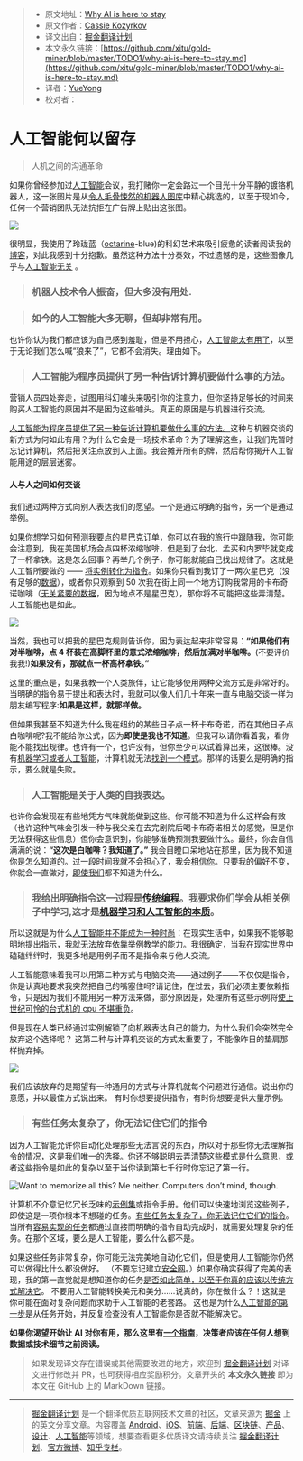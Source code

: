 > * 原文地址：[Why AI is here to stay](https://medium.com/hackernoon/why-ai-is-here-to-stay-9c75b1868b9b)
> * 原文作者：[Cassie Kozyrkov](https://medium.com/@kozyrkov)
> * 译文出自：[掘金翻译计划](https://github.com/xitu/gold-miner)
> * 本文永久链接：[https://github.com/xitu/gold-miner/blob/master/TODO1/why-ai-is-here-to-stay.md](https://github.com/xitu/gold-miner/blob/master/TODO1/why-ai-is-here-to-stay.md)
> * 译者：[YueYong](https://github.com/YueYongDev)
> * 校对者：

# 人工智能何以留存

> 人机之间的沟通革命

如果你曾经参加过[人工智能](http://bit.ly/quaesita_ai)会议，我打赌你一定会路过一个目光十分平静的镀铬机器人，这一张图片是从[令人毛骨悚然的机器人图库](https://twitter.com/hmason/status/1123750831587827713)中精心挑选的，以至于现如今，任何一个营销团队无法抗拒在广告牌上贴出这张图。

![](https://miro.medium.com/max/1400/1*YO5HhWqmVtefTl_aXi5xKw.png)

很明显，我使用了玲珑蓝（[octarine](http://bit.ly/octarineai)-blue)的科幻艺术来吸引疲惫的读者阅读我的[博客](https://medium.com/@kozyrkov)，对此我感到十分抱歉。虽然这种方法十分奏效，不过遗憾的是，这些图像几乎与[人工智能无关](http://bit.ly/quaesita_ai) 。

> ### 机器人技术令人振奋，但大多没有用处.

> ### 如今的人工智能大多无聊，但却非常有用。

也许你认为我们都应该为自己感到羞耻，但是不用担心，[人工智能](http://bit.ly/quaesita_ai)[太有用了](http://bit.ly/quaesita_island)，以至于无论我们怎么喊“狼来了”，它都不会消失。理由如下。

> ### 人工智能为程序员提供了另一种告诉计算机要做什么事的方法。

营销人员四处奔走，试图用科幻噱头来吸引你的注意力，但你坚持足够长的时间来购买人工智能的原因并不是因为这些噱头。真正的原因是与机器进行交流。

[人工智能为程序员提供了另一种告诉计算机要做什么事的方法。](http://bit.ly/quaesita_simplest)这种与机器交谈的新方式为何如此有用？为什么它会是一场技术革命？为了理解这些，让我们先暂时忘记计算机，然后把关注点放到人上面。我会摊开所有的牌，然后帮你揭开人工智能用途的层层迷雾。

#### 人与人之间如何交谈

我们通过两种方式向别人表达我们的愿望。一个是通过明确的指令，另一个是通过举例。

如果你想学习如何预测我要点的星巴克订单，你可以在我的旅行中跟随我，你可能会注意到，我在美国机场会点四杯浓缩咖啡，但是到了台北、孟买和内罗毕就变成了一杯拿铁。这是怎么回事？再举几个例子，你可能就能自己找出规律了。这就是人工智所要做的 —— [将实例转化为指令](http://bit.ly/quaesita_emperor)。如果你只看到我订了一两次星巴克（没有足够的[数据](http://bit.ly/quaesita_hist)），或者你只观察到 50 次我在街上同一个地方订购我常用的卡布奇诺咖啡（[无关紧要的数据](http://bit.ly/quaesita_biasdef)，因为地点不是星巴克），那你将不可能把这些弄清楚。人工智能也是如此。

![](https://cdn-images-1.medium.com/max/2000/0*KrYh8NjTt_xPqTM6.jpg)

当然，我也可以把我的星巴克规则告诉你，因为表达起来非常容易：**“如果他们有对半咖啡，点 4 杯装在高脚杯里的意式浓缩咖啡，然后加满对半咖啡。**(不要评价我我!)**如果没有，那就点一杯高杯拿铁。”**

这里的重点是，如果我教一个人类旅伴，让它能够使用两种交流方式是非常好的。当明确的指令易于提出和表达时，我就可以像人们几十年来一直与电脑交谈一样为朋友编写程序:**如果是这样，就那样做。**

但如果我甚至不知道为什么我在纽约的某些日子点一杯卡布奇诺，而在其他日子点白咖啡呢?我不能给你公式，因为**即使是我也不知道**。但我可以请你看着我，看你能不能找出规律。也许有一个，也许没有，但你至少可以试着算出来，这很棒。没有[机器学习或者人工智能](http://bit.ly/quaesita_emperor)，计算机就无法[找到一个模式](http://bit.ly/quaesita_emperor)。那样的话要么是明确的指示，要么就是失败。

> ### 人工智能是关于人类的自我表达。

也许你会发现在有些地凭方气味就能做到这些。你可能不知道为什么这样会有效（也许这种气味会引发一种与我父亲在去完剧院后喝卡布奇诺相关的感觉，但是你无法获得这些信息）但你会意识到，你能够准确预测我要做什么。最终，你会自信满满的说：**“这次是白咖啡？我知道了。”** 我会目瞪口呆地站在那里，因为我不知道你是怎么知道的。过一段时间我就不会担心了，我会[相信你](http://bit.ly/quaesita_donttrust)。只要我的偏好不变，你就会一直做对，[即使我们](http://bit.ly/quaesita_xai)都不知道为什么。

> ### 我给出明确指令这一过程是[传统编程](http://bit.ly/quaesita_simplest)。我要求你们学会从相关例子中学习,这才是[机器学习和人工智能的本质](http://bit.ly/quaesita_emperor)。

所以这就是为什么[人工智能并不能成为一种时尚](http://bit.ly/quaesita_fad)：在现实生活中，如果我不能够聪明地提出指示，我就无法放弃依靠举例教学的能力。我很确定，当我在现实世界中磕磕绊绊时，我更多地是用例子而不是指令来与他人交流。

人工智能意味着我可以用第二种方式与电脑交流——通过例子——不仅仅是指令，你是认真地要求我突然把自己的嘴塞住吗?请记住，在过去，我们必须主要依赖指令，只是因为我们不能用另一种方法来做，部分原因是，处理所有这些示例将[使上世纪可怜的台式机的 cpu 不堪重负](http://bit.ly/forbes_ai)。

但是现在人类已经通过实例解锁了向机器表达自己的能力，为什么我们会突然完全放弃这个选择呢？ 这第二种与计算机交谈的方式太重要了，不能像昨日的垫肩那样抛弃掉。

![](https://cdn-images-1.medium.com/max/2000/0*dkk5YgpnY2U9DYJE.jpg)

我们应该放弃的是期望有一种通用的方式与计算机就每个问题进行通信。说出你的意愿，并以最佳方式说出来。 有时你想要提供指令，有时你想要提供大量示例。

> ### 有些任务太复杂了，你无法记住它们的指令

因为人工智能允许你自动化处理那些无法言说的东西，所以对于那些你无法理解指令的情况，这是我们唯一的选择。你还不够聪明去弄清楚这些模式是什么意思，或者这些指令是如此的复杂以至于当你读到第七千行时你忘记了第一行。

![Want to memorize all this? Me neither. Computers don’t mind, though.](https://cdn-images-1.medium.com/max/2000/0*7LuSlPgyJ-B5VLGh.JPG)

计算机不介意记忆冗长乏味的[示例集](http://bit.ly/quaesita_hist)或指令手册。他们可以快速地浏览这些例子，即使这是一项你根本不想碰的任务。[有些任务太复杂了，你无法记住它们的指令](http://bit.ly/quaesita_fad)。当所有[容易实现的任务](http://bit.ly/quaesita_fad)都通过直接而明确的指令自动完成时，就需要处理复杂的任务。在那个区域，要么是人工智能，要么什么都不是。

如果这些任务非常复杂，你可能无法完美地自动化它们，但是使用人工智能你仍然可以做得比什么都没做好。 （不要忘记建立[安全网](http://bit.ly/quaesita_policy)。）如果你确实获得了完美的表现，我的第一直觉就是想知道你的任务[是否如此简单，以至于你真的应该以传统方式解决它](http://bit.ly/quaesita_fad)。 不要用人工智能转换美元和美分......说真的，你在做什么？！这就是你可能在面对复杂问题而求助于人工智能的老套路。
这也是为什么[人工智能的第一步](http://bit.ly/quaesita_first)是从任务开始，并反复检查没有人工智能你是否就不能解决它。

**如果你渴望开始让 AI 对你有用，那么这里有[一个指南](http://bit.ly/quaesita_dmguide)，决策者应该在任何人想到数据或技术细节之前阅读。**

> 如果发现译文存在错误或其他需要改进的地方，欢迎到 [掘金翻译计划](https://github.com/xitu/gold-miner) 对译文进行修改并 PR，也可获得相应奖励积分。文章开头的 **本文永久链接** 即为本文在 GitHub 上的 MarkDown 链接。

---

> [掘金翻译计划](https://github.com/xitu/gold-miner) 是一个翻译优质互联网技术文章的社区，文章来源为 [掘金](https://juejin.im) 上的英文分享文章。内容覆盖 [Android](https://github.com/xitu/gold-miner#android)、[iOS](https://github.com/xitu/gold-miner#ios)、[前端](https://github.com/xitu/gold-miner#前端)、[后端](https://github.com/xitu/gold-miner#后端)、[区块链](https://github.com/xitu/gold-miner#区块链)、[产品](https://github.com/xitu/gold-miner#产品)、[设计](https://github.com/xitu/gold-miner#设计)、[人工智能](https://github.com/xitu/gold-miner#人工智能)等领域，想要查看更多优质译文请持续关注 [掘金翻译计划](https://github.com/xitu/gold-miner)、[官方微博](http://weibo.com/juejinfanyi)、[知乎专栏](https://zhuanlan.zhihu.com/juejinfanyi)。
